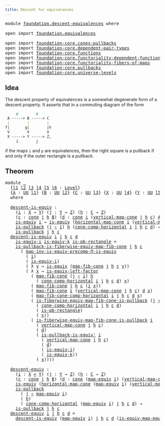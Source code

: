 ```yaml
---
title: Descent for equivalences
---
```


<pre class="Agda"><a id="50" class="Keyword">module</a> <a id="57" href="foundation.descent-equivalences.html" class="Module">foundation.descent-equivalences</a> <a id="89" class="Keyword">where</a>

<a id="96" class="Keyword">open</a> <a id="101" class="Keyword">import</a> <a id="108" href="foundation.equivalences.html" class="Module">foundation.equivalences</a>

<a id="133" class="Keyword">open</a> <a id="138" class="Keyword">import</a> <a id="145" href="foundation-core.cones-pullbacks.html" class="Module">foundation-core.cones-pullbacks</a>
<a id="177" class="Keyword">open</a> <a id="182" class="Keyword">import</a> <a id="189" href="foundation-core.dependent-pair-types.html" class="Module">foundation-core.dependent-pair-types</a>
<a id="226" class="Keyword">open</a> <a id="231" class="Keyword">import</a> <a id="238" href="foundation-core.functions.html" class="Module">foundation-core.functions</a>
<a id="264" class="Keyword">open</a> <a id="269" class="Keyword">import</a> <a id="276" href="foundation-core.functoriality-dependent-function-types.html" class="Module">foundation-core.functoriality-dependent-function-types</a>
<a id="331" class="Keyword">open</a> <a id="336" class="Keyword">import</a> <a id="343" href="foundation-core.functoriality-fibers-of-maps.html" class="Module">foundation-core.functoriality-fibers-of-maps</a>
<a id="388" class="Keyword">open</a> <a id="393" class="Keyword">import</a> <a id="400" href="foundation-core.pullbacks.html" class="Module">foundation-core.pullbacks</a>
<a id="426" class="Keyword">open</a> <a id="431" class="Keyword">import</a> <a id="438" href="foundation-core.universe-levels.html" class="Module">foundation-core.universe-levels</a>
</pre>
## Idea

The descent property of equivalences is a somewhat degenerate form of a descent property. It asserts that in a commuting diagram of the form

```md
     p        q
 A -----> B -----> C
 |        |        |
f|       g|        |h
 V        V        V
 X -----> Y -----> Z,
     i        j
```

if the maps `i` and `p` are equivalences, then the right square is a pullback if and only if the outer rectangle is a pullback.

## Theorem

<pre class="Agda"><a id="925" class="Keyword">module</a> <a id="932" href="foundation.descent-equivalences.html#932" class="Module">_</a>
  <a id="936" class="Symbol">{</a><a id="937" href="foundation.descent-equivalences.html#937" class="Bound">l1</a> <a id="940" href="foundation.descent-equivalences.html#940" class="Bound">l2</a> <a id="943" href="foundation.descent-equivalences.html#943" class="Bound">l3</a> <a id="946" href="foundation.descent-equivalences.html#946" class="Bound">l4</a> <a id="949" href="foundation.descent-equivalences.html#949" class="Bound">l5</a> <a id="952" href="foundation.descent-equivalences.html#952" class="Bound">l6</a> <a id="955" class="Symbol">:</a> <a id="957" href="Agda.Primitive.html#597" class="Postulate">Level</a><a id="962" class="Symbol">}</a>
  <a id="966" class="Symbol">{</a><a id="967" href="foundation.descent-equivalences.html#967" class="Bound">A</a> <a id="969" class="Symbol">:</a> <a id="971" href="foundation-core.universe-levels.html#235" class="Primitive">UU</a> <a id="974" href="foundation.descent-equivalences.html#937" class="Bound">l1</a><a id="976" class="Symbol">}</a> <a id="978" class="Symbol">{</a><a id="979" href="foundation.descent-equivalences.html#979" class="Bound">B</a> <a id="981" class="Symbol">:</a> <a id="983" href="foundation-core.universe-levels.html#235" class="Primitive">UU</a> <a id="986" href="foundation.descent-equivalences.html#940" class="Bound">l2</a><a id="988" class="Symbol">}</a> <a id="990" class="Symbol">{</a><a id="991" href="foundation.descent-equivalences.html#991" class="Bound">C</a> <a id="993" class="Symbol">:</a> <a id="995" href="foundation-core.universe-levels.html#235" class="Primitive">UU</a> <a id="998" href="foundation.descent-equivalences.html#943" class="Bound">l3</a><a id="1000" class="Symbol">}</a> <a id="1002" class="Symbol">{</a><a id="1003" href="foundation.descent-equivalences.html#1003" class="Bound">X</a> <a id="1005" class="Symbol">:</a> <a id="1007" href="foundation-core.universe-levels.html#235" class="Primitive">UU</a> <a id="1010" href="foundation.descent-equivalences.html#946" class="Bound">l4</a><a id="1012" class="Symbol">}</a> <a id="1014" class="Symbol">{</a><a id="1015" href="foundation.descent-equivalences.html#1015" class="Bound">Y</a> <a id="1017" class="Symbol">:</a> <a id="1019" href="foundation-core.universe-levels.html#235" class="Primitive">UU</a> <a id="1022" href="foundation.descent-equivalences.html#949" class="Bound">l5</a><a id="1024" class="Symbol">}</a> <a id="1026" class="Symbol">{</a><a id="1027" href="foundation.descent-equivalences.html#1027" class="Bound">Z</a> <a id="1029" class="Symbol">:</a> <a id="1031" href="foundation-core.universe-levels.html#235" class="Primitive">UU</a> <a id="1034" href="foundation.descent-equivalences.html#952" class="Bound">l6</a><a id="1036" class="Symbol">}</a>
  <a id="1040" class="Keyword">where</a>
  
  <a id="1051" href="foundation.descent-equivalences.html#1051" class="Function">descent-is-equiv</a> <a id="1068" class="Symbol">:</a>
    <a id="1074" class="Symbol">(</a><a id="1075" href="foundation.descent-equivalences.html#1075" class="Bound">i</a> <a id="1077" class="Symbol">:</a> <a id="1079" href="foundation.descent-equivalences.html#1003" class="Bound">X</a> <a id="1081" class="Symbol">→</a> <a id="1083" href="foundation.descent-equivalences.html#1015" class="Bound">Y</a><a id="1084" class="Symbol">)</a> <a id="1086" class="Symbol">(</a><a id="1087" href="foundation.descent-equivalences.html#1087" class="Bound">j</a> <a id="1089" class="Symbol">:</a> <a id="1091" href="foundation.descent-equivalences.html#1015" class="Bound">Y</a> <a id="1093" class="Symbol">→</a> <a id="1095" href="foundation.descent-equivalences.html#1027" class="Bound">Z</a><a id="1096" class="Symbol">)</a> <a id="1098" class="Symbol">(</a><a id="1099" href="foundation.descent-equivalences.html#1099" class="Bound">h</a> <a id="1101" class="Symbol">:</a> <a id="1103" href="foundation.descent-equivalences.html#991" class="Bound">C</a> <a id="1105" class="Symbol">→</a> <a id="1107" href="foundation.descent-equivalences.html#1027" class="Bound">Z</a><a id="1108" class="Symbol">)</a>
    <a id="1114" class="Symbol">(</a><a id="1115" href="foundation.descent-equivalences.html#1115" class="Bound">c</a> <a id="1117" class="Symbol">:</a> <a id="1119" href="foundation-core.cones-pullbacks.html#1379" class="Function">cone</a> <a id="1124" href="foundation.descent-equivalences.html#1087" class="Bound">j</a> <a id="1126" href="foundation.descent-equivalences.html#1099" class="Bound">h</a> <a id="1128" href="foundation.descent-equivalences.html#979" class="Bound">B</a><a id="1129" class="Symbol">)</a> <a id="1131" class="Symbol">(</a><a id="1132" href="foundation.descent-equivalences.html#1132" class="Bound">d</a> <a id="1134" class="Symbol">:</a> <a id="1136" href="foundation-core.cones-pullbacks.html#1379" class="Function">cone</a> <a id="1141" href="foundation.descent-equivalences.html#1075" class="Bound">i</a> <a id="1143" class="Symbol">(</a><a id="1144" href="foundation-core.cones-pullbacks.html#1644" class="Function">vertical-map-cone</a> <a id="1162" href="foundation.descent-equivalences.html#1087" class="Bound">j</a> <a id="1164" href="foundation.descent-equivalences.html#1099" class="Bound">h</a> <a id="1166" href="foundation.descent-equivalences.html#1115" class="Bound">c</a><a id="1167" class="Symbol">)</a> <a id="1169" href="foundation.descent-equivalences.html#967" class="Bound">A</a><a id="1170" class="Symbol">)</a> <a id="1172" class="Symbol">→</a>
    <a id="1178" href="foundation-core.equivalences.html#1556" class="Function">is-equiv</a> <a id="1187" href="foundation.descent-equivalences.html#1075" class="Bound">i</a> <a id="1189" class="Symbol">→</a> <a id="1191" href="foundation-core.equivalences.html#1556" class="Function">is-equiv</a> <a id="1200" class="Symbol">(</a><a id="1201" href="foundation-core.cones-pullbacks.html#1701" class="Function">horizontal-map-cone</a> <a id="1221" href="foundation.descent-equivalences.html#1075" class="Bound">i</a> <a id="1223" class="Symbol">(</a><a id="1224" href="foundation-core.cones-pullbacks.html#1644" class="Function">vertical-map-cone</a> <a id="1242" href="foundation.descent-equivalences.html#1087" class="Bound">j</a> <a id="1244" href="foundation.descent-equivalences.html#1099" class="Bound">h</a> <a id="1246" href="foundation.descent-equivalences.html#1115" class="Bound">c</a><a id="1247" class="Symbol">)</a> <a id="1249" href="foundation.descent-equivalences.html#1132" class="Bound">d</a><a id="1250" class="Symbol">)</a> <a id="1252" class="Symbol">→</a>
    <a id="1258" href="foundation-core.pullbacks.html#3014" class="Function">is-pullback</a> <a id="1270" class="Symbol">(</a><a id="1271" href="foundation.descent-equivalences.html#1087" class="Bound">j</a> <a id="1273" href="foundation-core.functions.html#420" class="Function Operator">∘</a> <a id="1275" href="foundation.descent-equivalences.html#1075" class="Bound">i</a><a id="1276" class="Symbol">)</a> <a id="1278" href="foundation.descent-equivalences.html#1099" class="Bound">h</a> <a id="1280" class="Symbol">(</a><a id="1281" href="foundation-core.cones-pullbacks.html#5557" class="Function">cone-comp-horizontal</a> <a id="1302" href="foundation.descent-equivalences.html#1075" class="Bound">i</a> <a id="1304" href="foundation.descent-equivalences.html#1087" class="Bound">j</a> <a id="1306" href="foundation.descent-equivalences.html#1099" class="Bound">h</a> <a id="1308" href="foundation.descent-equivalences.html#1115" class="Bound">c</a> <a id="1310" href="foundation.descent-equivalences.html#1132" class="Bound">d</a><a id="1311" class="Symbol">)</a> <a id="1313" class="Symbol">→</a>
    <a id="1319" href="foundation-core.pullbacks.html#3014" class="Function">is-pullback</a> <a id="1331" href="foundation.descent-equivalences.html#1087" class="Bound">j</a> <a id="1333" href="foundation.descent-equivalences.html#1099" class="Bound">h</a> <a id="1335" href="foundation.descent-equivalences.html#1115" class="Bound">c</a>
  <a id="1339" href="foundation.descent-equivalences.html#1051" class="Function">descent-is-equiv</a> <a id="1356" href="foundation.descent-equivalences.html#1356" class="Bound">i</a> <a id="1358" href="foundation.descent-equivalences.html#1358" class="Bound">j</a> <a id="1360" href="foundation.descent-equivalences.html#1360" class="Bound">h</a> <a id="1362" href="foundation.descent-equivalences.html#1362" class="Bound">c</a> <a id="1364" href="foundation.descent-equivalences.html#1364" class="Bound">d</a>
    <a id="1370" href="foundation.descent-equivalences.html#1370" class="Bound">is-equiv-i</a> <a id="1381" href="foundation.descent-equivalences.html#1381" class="Bound">is-equiv-k</a> <a id="1392" href="foundation.descent-equivalences.html#1392" class="Bound">is-pb-rectangle</a> <a id="1408" class="Symbol">=</a>
    <a id="1414" href="foundation-core.pullbacks.html#12997" class="Function">is-pullback-is-fiberwise-equiv-map-fib-cone</a> <a id="1458" href="foundation.descent-equivalences.html#1358" class="Bound">j</a> <a id="1460" href="foundation.descent-equivalences.html#1360" class="Bound">h</a> <a id="1462" href="foundation.descent-equivalences.html#1362" class="Bound">c</a>
      <a id="1470" class="Symbol">(</a> <a id="1472" href="foundation-core.functoriality-dependent-function-types.html#3848" class="Function">map-inv-is-equiv-precomp-Π-is-equiv</a>
        <a id="1516" class="Symbol">(</a> <a id="1518" href="foundation.descent-equivalences.html#1356" class="Bound">i</a><a id="1519" class="Symbol">)</a>
        <a id="1529" class="Symbol">(</a> <a id="1531" href="foundation.descent-equivalences.html#1370" class="Bound">is-equiv-i</a><a id="1541" class="Symbol">)</a>
        <a id="1551" class="Symbol">(</a> <a id="1553" class="Symbol">λ</a> <a id="1555" href="foundation.descent-equivalences.html#1555" class="Bound">y</a> <a id="1557" class="Symbol">→</a> <a id="1559" href="foundation-core.equivalences.html#1556" class="Function">is-equiv</a> <a id="1568" class="Symbol">(</a><a id="1569" href="foundation-core.functoriality-fibers-of-maps.html#863" class="Function">map-fib-cone</a> <a id="1582" href="foundation.descent-equivalences.html#1358" class="Bound">j</a> <a id="1584" href="foundation.descent-equivalences.html#1360" class="Bound">h</a> <a id="1586" href="foundation.descent-equivalences.html#1362" class="Bound">c</a> <a id="1588" href="foundation.descent-equivalences.html#1555" class="Bound">y</a><a id="1589" class="Symbol">))</a>
        <a id="1600" class="Symbol">(</a> <a id="1602" class="Symbol">λ</a> <a id="1604" href="foundation.descent-equivalences.html#1604" class="Bound">x</a> <a id="1606" class="Symbol">→</a> <a id="1608" href="foundation-core.equivalences.html#8172" class="Function">is-equiv-left-factor</a>
          <a id="1639" class="Symbol">(</a> <a id="1641" href="foundation-core.functoriality-fibers-of-maps.html#863" class="Function">map-fib-cone</a> <a id="1654" class="Symbol">(</a><a id="1655" href="foundation.descent-equivalences.html#1358" class="Bound">j</a> <a id="1657" href="foundation-core.functions.html#420" class="Function Operator">∘</a> <a id="1659" href="foundation.descent-equivalences.html#1356" class="Bound">i</a><a id="1660" class="Symbol">)</a> <a id="1662" href="foundation.descent-equivalences.html#1360" class="Bound">h</a>
            <a id="1676" class="Symbol">(</a> <a id="1678" href="foundation-core.cones-pullbacks.html#5557" class="Function">cone-comp-horizontal</a> <a id="1699" href="foundation.descent-equivalences.html#1356" class="Bound">i</a> <a id="1701" href="foundation.descent-equivalences.html#1358" class="Bound">j</a> <a id="1703" href="foundation.descent-equivalences.html#1360" class="Bound">h</a> <a id="1705" href="foundation.descent-equivalences.html#1362" class="Bound">c</a> <a id="1707" href="foundation.descent-equivalences.html#1364" class="Bound">d</a><a id="1708" class="Symbol">)</a> <a id="1710" href="foundation.descent-equivalences.html#1604" class="Bound">x</a><a id="1711" class="Symbol">)</a>
          <a id="1723" class="Symbol">(</a> <a id="1725" href="foundation-core.functoriality-fibers-of-maps.html#863" class="Function">map-fib-cone</a> <a id="1738" href="foundation.descent-equivalences.html#1358" class="Bound">j</a> <a id="1740" href="foundation.descent-equivalences.html#1360" class="Bound">h</a> <a id="1742" href="foundation.descent-equivalences.html#1362" class="Bound">c</a> <a id="1744" class="Symbol">(</a><a id="1745" href="foundation.descent-equivalences.html#1356" class="Bound">i</a> <a id="1747" href="foundation.descent-equivalences.html#1604" class="Bound">x</a><a id="1748" class="Symbol">))</a>
          <a id="1761" class="Symbol">(</a> <a id="1763" href="foundation-core.functoriality-fibers-of-maps.html#863" class="Function">map-fib-cone</a> <a id="1776" href="foundation.descent-equivalences.html#1356" class="Bound">i</a> <a id="1778" class="Symbol">(</a><a id="1779" href="foundation-core.cones-pullbacks.html#1644" class="Function">vertical-map-cone</a> <a id="1797" href="foundation.descent-equivalences.html#1358" class="Bound">j</a> <a id="1799" href="foundation.descent-equivalences.html#1360" class="Bound">h</a> <a id="1801" href="foundation.descent-equivalences.html#1362" class="Bound">c</a><a id="1802" class="Symbol">)</a> <a id="1804" href="foundation.descent-equivalences.html#1364" class="Bound">d</a> <a id="1806" href="foundation.descent-equivalences.html#1604" class="Bound">x</a><a id="1807" class="Symbol">)</a>
          <a id="1819" class="Symbol">(</a> <a id="1821" href="foundation-core.functoriality-fibers-of-maps.html#1474" class="Function">map-fib-cone-comp-horizontal</a> <a id="1850" href="foundation.descent-equivalences.html#1356" class="Bound">i</a> <a id="1852" href="foundation.descent-equivalences.html#1358" class="Bound">j</a> <a id="1854" href="foundation.descent-equivalences.html#1360" class="Bound">h</a> <a id="1856" href="foundation.descent-equivalences.html#1362" class="Bound">c</a> <a id="1858" href="foundation.descent-equivalences.html#1364" class="Bound">d</a> <a id="1860" href="foundation.descent-equivalences.html#1604" class="Bound">x</a><a id="1861" class="Symbol">)</a>
          <a id="1873" class="Symbol">(</a> <a id="1875" href="foundation-core.pullbacks.html#12303" class="Function">is-fiberwise-equiv-map-fib-cone-is-pullback</a> <a id="1919" class="Symbol">(</a><a id="1920" href="foundation.descent-equivalences.html#1358" class="Bound">j</a> <a id="1922" href="foundation-core.functions.html#420" class="Function Operator">∘</a> <a id="1924" href="foundation.descent-equivalences.html#1356" class="Bound">i</a><a id="1925" class="Symbol">)</a> <a id="1927" href="foundation.descent-equivalences.html#1360" class="Bound">h</a>
            <a id="1941" class="Symbol">(</a> <a id="1943" href="foundation-core.cones-pullbacks.html#5557" class="Function">cone-comp-horizontal</a> <a id="1964" href="foundation.descent-equivalences.html#1356" class="Bound">i</a> <a id="1966" href="foundation.descent-equivalences.html#1358" class="Bound">j</a> <a id="1968" href="foundation.descent-equivalences.html#1360" class="Bound">h</a> <a id="1970" href="foundation.descent-equivalences.html#1362" class="Bound">c</a> <a id="1972" href="foundation.descent-equivalences.html#1364" class="Bound">d</a><a id="1973" class="Symbol">)</a>
            <a id="1987" class="Symbol">(</a> <a id="1989" href="foundation.descent-equivalences.html#1392" class="Bound">is-pb-rectangle</a><a id="2004" class="Symbol">)</a>
            <a id="2018" class="Symbol">(</a> <a id="2020" href="foundation.descent-equivalences.html#1604" class="Bound">x</a><a id="2021" class="Symbol">))</a>
          <a id="2034" class="Symbol">(</a> <a id="2036" href="foundation-core.pullbacks.html#12303" class="Function">is-fiberwise-equiv-map-fib-cone-is-pullback</a> <a id="2080" href="foundation.descent-equivalences.html#1356" class="Bound">i</a>
            <a id="2094" class="Symbol">(</a> <a id="2096" href="foundation-core.cones-pullbacks.html#1644" class="Function">vertical-map-cone</a> <a id="2114" href="foundation.descent-equivalences.html#1358" class="Bound">j</a> <a id="2116" href="foundation.descent-equivalences.html#1360" class="Bound">h</a> <a id="2118" href="foundation.descent-equivalences.html#1362" class="Bound">c</a><a id="2119" class="Symbol">)</a>
            <a id="2133" class="Symbol">(</a> <a id="2135" href="foundation.descent-equivalences.html#1364" class="Bound">d</a><a id="2136" class="Symbol">)</a>
            <a id="2150" class="Symbol">(</a> <a id="2152" href="foundation.equivalences.html#18556" class="Function">is-pullback-is-equiv&#39;</a> <a id="2174" href="foundation.descent-equivalences.html#1356" class="Bound">i</a>
              <a id="2190" class="Symbol">(</a> <a id="2192" href="foundation-core.cones-pullbacks.html#1644" class="Function">vertical-map-cone</a> <a id="2210" href="foundation.descent-equivalences.html#1358" class="Bound">j</a> <a id="2212" href="foundation.descent-equivalences.html#1360" class="Bound">h</a> <a id="2214" href="foundation.descent-equivalences.html#1362" class="Bound">c</a><a id="2215" class="Symbol">)</a>
              <a id="2231" class="Symbol">(</a> <a id="2233" href="foundation.descent-equivalences.html#1364" class="Bound">d</a><a id="2234" class="Symbol">)</a>
              <a id="2250" class="Symbol">(</a> <a id="2252" href="foundation.descent-equivalences.html#1370" class="Bound">is-equiv-i</a><a id="2262" class="Symbol">)</a>
              <a id="2278" class="Symbol">(</a> <a id="2280" href="foundation.descent-equivalences.html#1381" class="Bound">is-equiv-k</a><a id="2290" class="Symbol">))</a>
            <a id="2305" class="Symbol">(</a> <a id="2307" href="foundation.descent-equivalences.html#1604" class="Bound">x</a><a id="2308" class="Symbol">))))</a>

  <a id="2316" href="foundation.descent-equivalences.html#2316" class="Function">descent-equiv</a> <a id="2330" class="Symbol">:</a>
    <a id="2336" class="Symbol">(</a><a id="2337" href="foundation.descent-equivalences.html#2337" class="Bound">i</a> <a id="2339" class="Symbol">:</a> <a id="2341" href="foundation.descent-equivalences.html#1003" class="Bound">X</a> <a id="2343" href="foundation-core.equivalences.html#1621" class="Function Operator">≃</a> <a id="2345" href="foundation.descent-equivalences.html#1015" class="Bound">Y</a><a id="2346" class="Symbol">)</a> <a id="2348" class="Symbol">(</a><a id="2349" href="foundation.descent-equivalences.html#2349" class="Bound">j</a> <a id="2351" class="Symbol">:</a> <a id="2353" href="foundation.descent-equivalences.html#1015" class="Bound">Y</a> <a id="2355" class="Symbol">→</a> <a id="2357" href="foundation.descent-equivalences.html#1027" class="Bound">Z</a><a id="2358" class="Symbol">)</a> <a id="2360" class="Symbol">(</a><a id="2361" href="foundation.descent-equivalences.html#2361" class="Bound">h</a> <a id="2363" class="Symbol">:</a> <a id="2365" href="foundation.descent-equivalences.html#991" class="Bound">C</a> <a id="2367" class="Symbol">→</a> <a id="2369" href="foundation.descent-equivalences.html#1027" class="Bound">Z</a><a id="2370" class="Symbol">)</a>
    <a id="2376" class="Symbol">(</a><a id="2377" href="foundation.descent-equivalences.html#2377" class="Bound">c</a> <a id="2379" class="Symbol">:</a> <a id="2381" href="foundation-core.cones-pullbacks.html#1379" class="Function">cone</a> <a id="2386" href="foundation.descent-equivalences.html#2349" class="Bound">j</a> <a id="2388" href="foundation.descent-equivalences.html#2361" class="Bound">h</a> <a id="2390" href="foundation.descent-equivalences.html#979" class="Bound">B</a><a id="2391" class="Symbol">)</a> <a id="2393" class="Symbol">(</a><a id="2394" href="foundation.descent-equivalences.html#2394" class="Bound">d</a> <a id="2396" class="Symbol">:</a> <a id="2398" href="foundation-core.cones-pullbacks.html#1379" class="Function">cone</a> <a id="2403" class="Symbol">(</a><a id="2404" href="foundation-core.equivalences.html#1821" class="Function">map-equiv</a> <a id="2414" href="foundation.descent-equivalences.html#2337" class="Bound">i</a><a id="2415" class="Symbol">)</a> <a id="2417" class="Symbol">(</a><a id="2418" href="foundation-core.cones-pullbacks.html#1644" class="Function">vertical-map-cone</a> <a id="2436" href="foundation.descent-equivalences.html#2349" class="Bound">j</a> <a id="2438" href="foundation.descent-equivalences.html#2361" class="Bound">h</a> <a id="2440" href="foundation.descent-equivalences.html#2377" class="Bound">c</a><a id="2441" class="Symbol">)</a> <a id="2443" href="foundation.descent-equivalences.html#967" class="Bound">A</a><a id="2444" class="Symbol">)</a> <a id="2446" class="Symbol">→</a>
    <a id="2452" href="foundation-core.equivalences.html#1556" class="Function">is-equiv</a> <a id="2461" class="Symbol">(</a><a id="2462" href="foundation-core.cones-pullbacks.html#1701" class="Function">horizontal-map-cone</a> <a id="2482" class="Symbol">(</a><a id="2483" href="foundation-core.equivalences.html#1821" class="Function">map-equiv</a> <a id="2493" href="foundation.descent-equivalences.html#2337" class="Bound">i</a><a id="2494" class="Symbol">)</a> <a id="2496" class="Symbol">(</a><a id="2497" href="foundation-core.cones-pullbacks.html#1644" class="Function">vertical-map-cone</a> <a id="2515" href="foundation.descent-equivalences.html#2349" class="Bound">j</a> <a id="2517" href="foundation.descent-equivalences.html#2361" class="Bound">h</a> <a id="2519" href="foundation.descent-equivalences.html#2377" class="Bound">c</a><a id="2520" class="Symbol">)</a> <a id="2522" href="foundation.descent-equivalences.html#2394" class="Bound">d</a><a id="2523" class="Symbol">)</a> <a id="2525" class="Symbol">→</a>
    <a id="2531" href="foundation-core.pullbacks.html#3014" class="Function">is-pullback</a>
      <a id="2549" class="Symbol">(</a> <a id="2551" href="foundation.descent-equivalences.html#2349" class="Bound">j</a> <a id="2553" href="foundation-core.functions.html#420" class="Function Operator">∘</a> <a id="2555" href="foundation-core.equivalences.html#1821" class="Function">map-equiv</a> <a id="2565" href="foundation.descent-equivalences.html#2337" class="Bound">i</a><a id="2566" class="Symbol">)</a>
      <a id="2574" class="Symbol">(</a> <a id="2576" href="foundation.descent-equivalences.html#2361" class="Bound">h</a><a id="2577" class="Symbol">)</a>
      <a id="2585" class="Symbol">(</a> <a id="2587" href="foundation-core.cones-pullbacks.html#5557" class="Function">cone-comp-horizontal</a> <a id="2608" class="Symbol">(</a><a id="2609" href="foundation-core.equivalences.html#1821" class="Function">map-equiv</a> <a id="2619" href="foundation.descent-equivalences.html#2337" class="Bound">i</a><a id="2620" class="Symbol">)</a> <a id="2622" href="foundation.descent-equivalences.html#2349" class="Bound">j</a> <a id="2624" href="foundation.descent-equivalences.html#2361" class="Bound">h</a> <a id="2626" href="foundation.descent-equivalences.html#2377" class="Bound">c</a> <a id="2628" href="foundation.descent-equivalences.html#2394" class="Bound">d</a><a id="2629" class="Symbol">)</a> <a id="2631" class="Symbol">→</a>
    <a id="2637" href="foundation-core.pullbacks.html#3014" class="Function">is-pullback</a> <a id="2649" href="foundation.descent-equivalences.html#2349" class="Bound">j</a> <a id="2651" href="foundation.descent-equivalences.html#2361" class="Bound">h</a> <a id="2653" href="foundation.descent-equivalences.html#2377" class="Bound">c</a>
  <a id="2657" href="foundation.descent-equivalences.html#2316" class="Function">descent-equiv</a> <a id="2671" href="foundation.descent-equivalences.html#2671" class="Bound">i</a> <a id="2673" href="foundation.descent-equivalences.html#2673" class="Bound">j</a> <a id="2675" href="foundation.descent-equivalences.html#2675" class="Bound">h</a> <a id="2677" href="foundation.descent-equivalences.html#2677" class="Bound">c</a> <a id="2679" href="foundation.descent-equivalences.html#2679" class="Bound">d</a> <a id="2681" class="Symbol">=</a>
    <a id="2687" href="foundation.descent-equivalences.html#1051" class="Function">descent-is-equiv</a> <a id="2704" class="Symbol">(</a><a id="2705" href="foundation-core.equivalences.html#1821" class="Function">map-equiv</a> <a id="2715" href="foundation.descent-equivalences.html#2671" class="Bound">i</a><a id="2716" class="Symbol">)</a> <a id="2718" href="foundation.descent-equivalences.html#2673" class="Bound">j</a> <a id="2720" href="foundation.descent-equivalences.html#2675" class="Bound">h</a> <a id="2722" href="foundation.descent-equivalences.html#2677" class="Bound">c</a> <a id="2724" href="foundation.descent-equivalences.html#2679" class="Bound">d</a> <a id="2726" class="Symbol">(</a><a id="2727" href="foundation-core.equivalences.html#1876" class="Function">is-equiv-map-equiv</a> <a id="2746" href="foundation.descent-equivalences.html#2671" class="Bound">i</a><a id="2747" class="Symbol">)</a>
</pre>